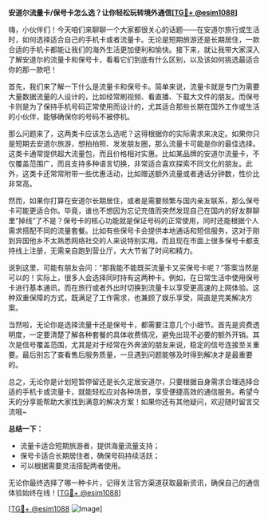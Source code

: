 **安道尔流量卡/保号卡怎么选？让你轻松玩转境外通信[[TG💪+ @esim1088](https://t.me/s/esim1088)]**

嗨，小伙伴们！今天咱们来聊聊一个大家都很关心的话题——在安道尔旅行或生活时，如何选择适合自己的手机卡或者流量卡。无论是短期旅游还是长期居住，一款合适的手机卡都能让我们的海外生活更加便利和愉快。接下来，就让我带大家深入了解安道尔的流量卡和保号卡，看看它们到底有什么区别，以及该如何挑选最适合你的那一款吧！

首先，我们来了解一下什么是流量卡和保号卡。简单来说，流量卡就是专门为需要大量数据流量的人设计的，比如经常刷视频、看直播、下载大文件的朋友。而保号卡则是为了保持手机号码正常使用而设计的，尤其适合那些长期在国外工作或生活的小伙伴，能够确保你的号码不被停机。

那么问题来了，这两类卡应该怎么选呢？这得根据你的实际需求来决定。如果你只是短期去安道尔旅游，想拍拍照、发发朋友圈，那么流量卡可能是你的最佳选择。这类卡通常提供超大流量包，而且价格相对实惠。比如某品牌的安道尔流量卡，不仅覆盖范围广，而且支持多种语言切换，非常适合喜欢探索不同文化的朋友。此外，这类卡还常常附带一些优惠活动，比如赠送额外流量或者通话分钟数，性价比非常高。

然而，如果你打算在安道尔长期居住，或者是需要频繁与国内亲友联系，那么保号卡可能更适合你。毕竟，谁也不想因为忘记充值而突然发现自己在国内的好友群聊里“掉线”了不是？保号卡的核心功能就是保证号码的正常使用，同时还能根据个人需求搭配不同的流量套餐。比如有些保号卡会提供本地通话和短信服务，这对于刚到异国他乡不太熟悉网络社交的人来说特别实用。而且现在市面上很多保号卡都支持线上注册，无需亲自跑到营业厅，大大节省了时间和精力。

说到这里，可能有朋友会问：“那我能不能既买流量卡又买保号卡呢？”答案当然是可以的！实际上，很多人会选择同时持有这两种卡。例如，在日常生活中使用保号卡进行基本通讯，而在旅行或者外出时切换到流量卡以享受更高速的上网体验。这种双重保障的方式，既满足了工作需求，也兼顾了娱乐享受，简直是完美解决方案。

当然啦，无论你是选择流量卡还是保号卡，都需要注意几个小细节。首先是资费透明度，一定要清楚了解各种套餐的具体收费情况，避免出现不必要的额外开销。其次是信号覆盖范围，尤其是对于经常在外奔波的朋友来说，稳定的信号连接至关重要。最后别忘了查看售后服务质量，一旦遇到问题能够及时得到解决才是最重要的。

总之，无论你是计划短暂停留还是长久定居安道尔，只要根据自身需求合理选择合适的手机卡或流量卡，就能轻松应对各种场景，享受便捷高效的通信服务。希望今天的分享能帮助大家找到满意的解决方案！如果你还有其他疑问，欢迎随时留言交流哦~

**总结一下：**
- 流量卡适合短期旅游者，提供海量流量支持；
- 保号卡适合长期居住者，确保号码持续活跃；
- 可以根据需要灵活搭配两者使用。

无论你最终选择了哪一种卡片，记得关注官方渠道获取最新资讯，确保自己的通信体验始终在线！[[TG💪+ @esim1088](https://t.me/s/esim1088)]

[[TG💪+ @esim1088](https://t.me/s/esim1088) ![Image](https://i.postimg.cc/4NQfJmqS/Snipaste-2025-05-13-00-14-12.png)]